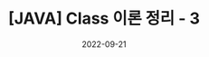 ---
title : "[JAVA] Class 이론 정리 - 3"
layout: single
excerpt: "[접근 제한자, Getter 메소드, Setter 메소드, 어노테이션]"
toc: true
toc_sticky: true
date: 2022-09-21
categories: [Java]
tag: [Access_Modifier, Getter_method, Setter_method, Annotation]
author_profile: false
sidebar:
    nav: "docs"
---